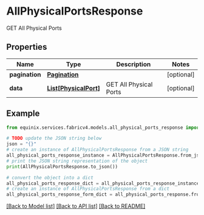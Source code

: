 # AllPhysicalPortsResponse

GET All Physical Ports

## Properties

Name | Type | Description | Notes
------------ | ------------- | ------------- | -------------
**pagination** | [**Pagination**](Pagination.md) |  | [optional] 
**data** | [**List[PhysicalPort]**](PhysicalPort.md) | GET All Physical Ports | [optional] 

## Example

```python
from equinix.services.fabricv4.models.all_physical_ports_response import AllPhysicalPortsResponse

# TODO update the JSON string below
json = "{}"
# create an instance of AllPhysicalPortsResponse from a JSON string
all_physical_ports_response_instance = AllPhysicalPortsResponse.from_json(json)
# print the JSON string representation of the object
print(AllPhysicalPortsResponse.to_json())

# convert the object into a dict
all_physical_ports_response_dict = all_physical_ports_response_instance.to_dict()
# create an instance of AllPhysicalPortsResponse from a dict
all_physical_ports_response_form_dict = all_physical_ports_response.from_dict(all_physical_ports_response_dict)
```
[[Back to Model list]](../README.md#documentation-for-models) [[Back to API list]](../README.md#documentation-for-api-endpoints) [[Back to README]](../README.md)


